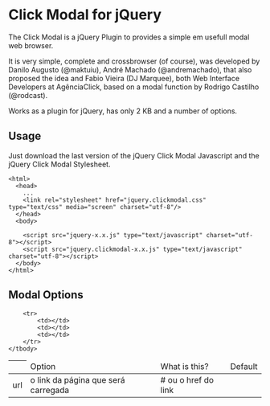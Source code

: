 Click Modal for jQuery
======================

The Click Modal is a jQuery Plugin to provides a simple em usefull modal web browser.

It is very simple, complete and crossbrowser (of course), was developed by Danilo Augusto (@maktuiu), André Machado (@andremachado), that also proposed the idea and Fabio Vieira (DJ Marquee), both Web Interface Developers at AgênciaClick, based on a modal function by Rodrigo Castilho (@rodcast).

Works as a plugin for jQuery, has only 2 KB and a number of options.

Usage
-----

Just download the last version of the jQuery Click Modal Javascript and the jQuery Click Modal Stylesheet.

    <html>
      <head>
        ...
        <link rel="stylesheet" href="jquery.clickmodal.css" type="text/css" media="screen" charset="utf-8"/>
      </head>
      <body>

        <script src="jquery-x.x.js" type="text/javascript" charset="utf-8"></script>
        <script src="jquery.clickmodal-x.x.js" type="text/javascript" charset="utf-8"></script>
      </body>
    </html>

Modal Options
-------------

<table>
    <thead>
        <th>
            <td>Option</td>
            <td>What is this?</td>
            <td>Default</td>
        </th>
    </thead>
    <tbody>
        <tr>
            <td>url</td>
            <td>o link da página que será carregada</td>
            <td># ou o href do link</td>
        </tr>

        <tr>
            <td></td>
            <td></td>
            <td></td>
        </tr>
    </tbody>
</table>

<!-- backgroundColor     a cor de fundo do modal     #000 (preto)
backgroundOpacity   nível de opacidade  0.5 (50%)
referencePosition   Objeto de referência para posicionamento    this
top     Nos modais com posicao relativa / absoluta pode ser ajustado o top (em pixels)  0
left    Nos modais com posicao relativa / absoluta pode ser ajustado o left (em pixels)     0
closeEsc    O modal é fechado quando pressionada a tecla esc.   true
closeClickOut   O modal é fechado quando clicado fora da área da janela do modal    false
autoOpen    O modal é aberto automaticante quando a página é carregada ( onload lightbox ), não precisa de click.   false

O André Machado está trabalhando para oferecer mais opções como “confirm” e galeria de imagens nas próximas versões. -->